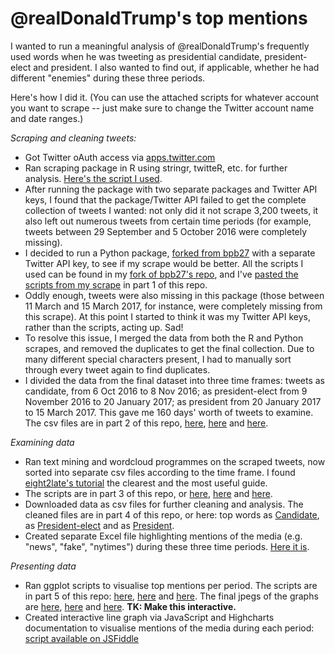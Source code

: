# @realDonaldTrump's top mentions

I wanted to run a meaningful analysis of @realDonaldTrump's frequently used words when he was tweeting as presidential candidate, president-elect and president. I also wanted to find out, if applicable, whether he had different "enemies" during these three periods.

Here's how I did it. (You can use the attached scripts for whatever account you want to scrape -- just make sure to change the Twitter account name and date ranges.)

<i>Scraping and cleaning tweets:</i>
- Got Twitter oAuth access via <a href="https://apps.twitter.com/">apps.twitter.com</a>
- Ran scraping package in R using stringr, twitteR, etc. for further analysis. <a href="https://github.com/alexandrama/scraping-for-twitter-mentions/blob/master/twitterScraper.R">Here's the script I used</a>.
- After running the package with two separate packages and Twitter API keys, I found that the package/Twitter API failed to get the complete collection of tweets I wanted: not only did it not scrape 3,200 tweets, it also left out numerous tweets from certain time periods (for example, tweets between 29 September and 5 October 2016 were completely missing).
- I decided to run a Python package, <a href="https://github.com/bpb27/twitter_scraping">forked from bpb27</a> with a separate Twitter API key, to see if my scrape would be better. All the scripts I used can be found in my <a href="https://github.com/alexandrama/twitter_scraping">fork of bpb27's repo</a>, and I've <a href="https://github.com/alexandrama/scraping-for-twitter-mentions/blob/master/pythonScrapingScript">pasted the scripts from my scrape</a> in part 1 of this repo.
- Oddly enough, tweets were also missing in this package (those between 11 March and 15 March 2017, for instance, were completely missing from this scrape). At this point I started to think it was my Twitter API keys, rather than the scripts, acting up. Sad!
- To resolve this issue, I merged the data from both the R and Python scrapes, and removed the duplicates to get the final collection. Due to many different special characters present, I had to manually sort through every tweet again to find duplicates.
- I divided the data from the final dataset into three time frames: tweets as candidate, from 6 Oct 2016 to 8 Nov 2016; as president-elect from 9 November 2016 to 20 January 2017; as president from 20 January 2017 to 15 March 2017. This gave me 160 days' worth of tweets to examine. The csv files are in part 2 of this repo, <a href="https://github.com/alexandrama/scraping-twitter-for-mentions/blob/master/2.%20raw_tweetsAsCandidate.csv">here</a>, <a href="https://github.com/alexandrama/scraping-twitter-for-mentions/blob/master/2.%20raw_tweetsAsPeotus.csv">here</a> and <a href="https://github.com/alexandrama/scraping-twitter-for-mentions/blob/master/2.%20raw_tweetsAsPotus.csv">here</a>.

<i>Examining data</i>
- Ran text mining and wordcloud programmes on the scraped tweets, now sorted into separate csv files according to the time frame. I found <a href="https://eight2late.wordpress.com/2015/05/27/a-gentle-introduction-to-text-mining-using-r/">eight2late's tutorial</a> the clearest and the most useful guide.
- The scripts are in part 3 of this repo, or <a href="https://github.com/alexandrama/scraping-twitter-for-mentions/blob/master/3.%20tm_tweetsAsCandidate.R">here</a>, <a href="https://github.com/alexandrama/scraping-twitter-for-mentions/blob/master/3.%20tm_tweetsAsPeotus.R">here</a> and <a href="https://github.com/alexandrama/scraping-twitter-for-mentions/blob/master/3.%20tm_tweetsAsPotus.R">here</a>.
- Downloaded data as csv files for further cleaning and analysis. The cleaned files are in part 4 of this repo, or here: top words as <a href="https://github.com/alexandrama/scraping-twitter-for-mentions/blob/master/4.%20wordsAsCandidate.csv">Candidate</a>, as <a href="https://github.com/alexandrama/scraping-twitter-for-mentions/blob/master/4.%20wordsAsPeotus.csv">President-elect</a> and as <a href="https://github.com/alexandrama/scraping-twitter-for-mentions/blob/master/4.%20wordsAsPotus.csv">President</a>.
- Created separate Excel file highlighting mentions of the media (e.g. "news", "fake", "nytimes") during these three time periods. <a href="https://github.com/alexandrama/scraping-twitter-for-mentions/blob/master/4.%20media%20mentions.xlsx">Here it is</a>.

<i>Presenting data</i>
- Ran ggplot scripts to visualise top mentions per period. The scripts are in part 5 of this repo: <a href="https://github.com/alexandrama/scraping-twitter-for-mentions/blob/master/5.%20plot_wordsAsCandidate.R">here</a>, <a href="https://github.com/alexandrama/scraping-twitter-for-mentions/blob/master/5.%20plot_wordsAsPeotus.R">here</a> and <a href="https://github.com/alexandrama/scraping-twitter-for-mentions/blob/master/5.%20plot_wordsAsPotus.R">here</a>. The final jpegs of the graphs are <a href="https://github.com/alexandrama/scraping-twitter-for-mentions/blob/master/wordsAsCandidate_Rplot.jpeg">here</a>, <a href="https://github.com/alexandrama/scraping-twitter-for-mentions/blob/master/wordsAsPeotus_Rplot.jpeg">here</a> and <a href="https://github.com/alexandrama/scraping-twitter-for-mentions/blob/master/wordsAsPotus_Rplot.jpeg">here</a>. <b>TK: Make this interactive.</b>
- Created interactive line graph via JavaScript and Highcharts documentation to visualise mentions of the media during each period: <a href="http://jsfiddle.net/alexandrama/zxbsvxhf/">script available on JSFiddle</a>
